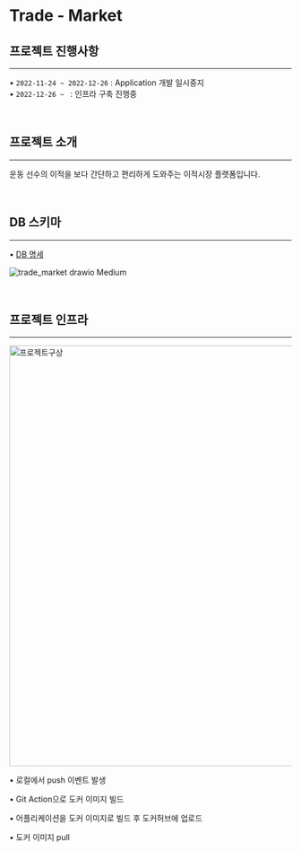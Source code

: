 # Trade - Market

## 프로젝트 진행사항

---

• `2022-11-24 ~ 2022-12-26` : Application 개발 일시중지<br>
• `2022-12-26 ~ ` : 인프라 구축 진행중

<br>

## 프로젝트 소개

---

운동 선수의 이적을 보다 간단하고 편리하게 도와주는 이적시장 플랫폼입니다.

<br>

## DB 스키마

---

• <a href="https://gilbert9172.github.io/project/2022/11/19/Project-DB%EC%84%A4%EA%B3%84/" target="_blank">DB 명세</a>

![trade_market drawio Medium](https://user-images.githubusercontent.com/83274792/208341500-d0a1ec50-60d3-49c8-98e2-dcdd2c879cc9.png)


<br>

## 프로젝트 인프라

---

<img width="750" alt="프로젝트구상" src="https://user-images.githubusercontent.com/83274792/208341080-d7daf44f-09c6-4afc-bcdd-6de727ba6afe.png">

• 로컬에서 push 이벤트 발생

• Git Action으로 도커 이미지 빌드

• 어플리케이션을 도커 이미지로 빌드 후 도커허브에 업로드

• 도커 이미지 pull